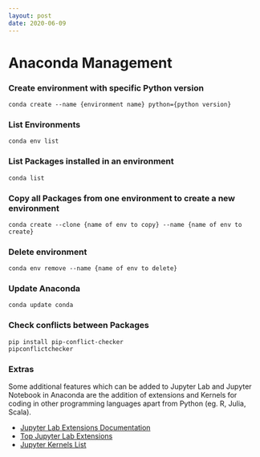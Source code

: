 ```yaml
---
layout: post
date: 2020-06-09
---
```


# Anaconda Management

### Create environment with specific Python version

```
conda create --name {environment name} python={python version}
```
### List Environments

```
conda env list
```

### List Packages installed in an environment

```
conda list
```

### Copy all Packages from one environment to create a new environment

```
conda create --clone {name of env to copy} --name {name of env to create}
```

### Delete environment

```
conda env remove --name {name of env to delete}
```

### Update Anaconda

```
conda update conda
```

### Check conflicts between Packages

```
pip install pip-conflict-checker
pipconflictchecker
```

### Extras
Some additional features which can be added to Jupyter Lab and Jupyter Notebook in Anaconda are the addition of extensions and Kernels for coding in other programming languages apart from Python (eg. R, Julia, Scala).

- [Jupyter Lab Extensions Documentation](https://jupyterlab.readthedocs.io/en/stable/user/extensions.html)
- [Top Jupyter Lab Extensions](https://github.com/mauhai/awesome-jupyterlab)
- [Jupyter Kernels List](https://github.com/jupyter/jupyter/wiki/Jupyter-kernels)
